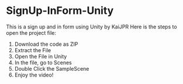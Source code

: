 # SignUp-InForm-Unity
This is a sign up and in form using Unity by KaiJPR
Here is the steps to open the project file:
1. Download the code as ZIP
2. Extract the File
3. Open the File in Unity
4. In the file, go to Scenes
5. Double Click the SampleScene
6. Enjoy the video!
